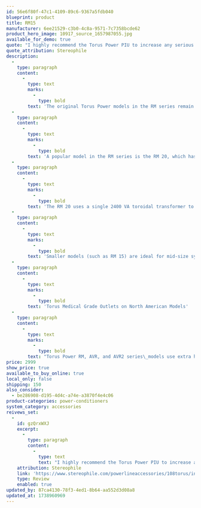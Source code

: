 ```yaml
---
id: 56e6f80f-47c1-4109-89c6-9367a5fdb040
blueprint: product
title: RM15
manufacturer: 6ee21529-c3b0-4c8a-9571-7c7358bcde62
product_hero_image: 10917_source_1657987055.jpg
available_for_demo: true
quote: "I highly recommend the Torus Power PIU to increase any serious audiophile system's powers of musical resolution and imaging."
quote_attribution: Stereophile
description:
  -
    type: paragraph
    content:
      -
        type: text
        marks:
          -
            type: bold
        text: 'The original Torus Power models in the RM series remain unparalleled for performance, protection, and value, with models from 15 Amp to 100 Amp.'
  -
    type: paragraph
    content:
      -
        type: text
        marks:
          -
            type: bold
        text: 'A popular model in the RM series is the RM 20, which has been consistently top-rated by leading audiophile magazines. Torus Powers power isolation units (PIUS) combine search suppression with massive toroidal transformers to provide AC power conditioning and protection from voltage surges.'
  -
    type: paragraph
    content:
      -
        type: text
        marks:
          -
            type: bold
        text: 'The RM 20 uses a single 2400 VA toroidal transformer to supply 120V at 20A to the 10 AC outlets on its rear panel. It has a 20 a circuit breaker for its on off switch and uses a 14 AWG detachable AC cord rated at 15 amp/125V. “The PIU greatly enhances subtle details of tone, timber, and imaging when dynamics were extreme or the volume was loud”, and is a recommended component of Stereophile magazine.'
  -
    type: paragraph
    content:
      -
        type: text
        marks:
          -
            type: bold
        text: 'Smaller models (such as RM 15) are ideal for mid-size systems, while the RM5 can be dedicated to front-end components, media servers, etc. Larger custom installation models rated 60 Amp and 100 Amp balanced input provide clean, protected power for the largest custom installed systems. Many Torus Power models feature Balanced 240V input. This configuration provides additional noise cancellation as the two input phases are 180 degrees out of phase from each other.'
  -
    type: paragraph
    content:
      -
        type: text
        marks:
          -
            type: bold
        text: 'Torus Medical Grade Outlets on North American Models'
  -
    type: paragraph
    content:
      -
        type: text
        marks:
          -
            type: bold
        text: "Torus Power RM, AVR, and AVR2 series\_models use extra heavy duty medical grade outlets custom manufactured by Hubbell.\_These outlets provide greater contact force, reduced heat buildup, and redundant\_grounding, and are vastly superior to\_commercial grade outlets.\_"
price: 2999
show_price: true
available_to_buy_online: true
local_only: false
shipping: 150
also_consider:
  - be286908-d195-4d4c-a74e-a3870f4e4c06
product-categories: power-conditioners
system_category: accessories
reivews_set:
  -
    id: gzQrxWXJ
    excerpt:
      -
        type: paragraph
        content:
          -
            type: text
            text: "I highly recommend the Torus Power PIU to increase any serious audiophile system's powers of musical resolution and imaging."
    attribution: Stereophile
    link: 'https://www.stereophile.com/powerlineaccessories/108torus/index.html'
    type: Review
    enabled: true
updated_by: 87ca4130-78f3-4ed1-8b64-aa552d3d08a8
updated_at: 1738960969
---
```

